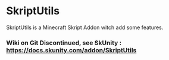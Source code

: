 # SkriptUtils

SkriptUtils is a Minecraft Skript Addon witch add some features.

### Wiki on Git Discontinued, see SkUnity : https://docs.skunity.com/addon/SkriptUtils

